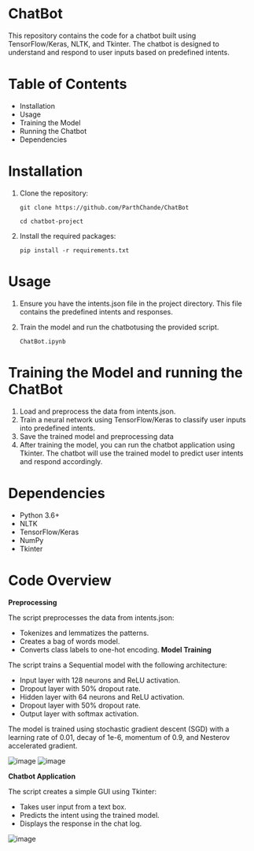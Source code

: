 # ChatBot
This repository contains the code for a chatbot built using TensorFlow/Keras, NLTK, and Tkinter. The chatbot is designed to understand and respond to user inputs based on predefined intents.
# Table of Contents
- Installation
- Usage
- Training the Model
- Running the Chatbot
- Dependencies
# Installation
1. Clone the repository:
   
   ``git clone https://github.com/ParthChande/ChatBot``
   
   ``cd chatbot-project``
3. Install the required packages:
   
   ``pip install -r requirements.txt``
# Usage
1. Ensure you have the intents.json file in the project directory. This file contains the predefined intents and responses.
2. Train the model and run the chatbotusing the provided script.
   
   ``ChatBot.ipynb``
# Training the Model and running the ChatBot
1. Load and preprocess the data from intents.json.
2. Train a neural network using TensorFlow/Keras to classify user inputs into predefined intents.
3. Save the trained model and preprocessing data
4. After training the model, you can run the chatbot application using Tkinter. The chatbot will use the trained model to predict user intents and respond accordingly.
# Dependencies
- Python 3.6+
- NLTK
- TensorFlow/Keras
- NumPy
- Tkinter
# Code Overview
__Preprocessing__

The script preprocesses the data from intents.json:

- Tokenizes and lemmatizes the patterns.
- Creates a bag of words model.
- Converts class labels to one-hot encoding.
__Model Training__

The script trains a Sequential model with the following architecture:

- Input layer with 128 neurons and ReLU activation.
- Dropout layer with 50% dropout rate.
- Hidden layer with 64 neurons and ReLU activation.
- Dropout layer with 50% dropout rate.
- Output layer with softmax activation.
  
The model is trained using stochastic gradient descent (SGD) with a learning rate of 0.01, decay of 1e-6, momentum of 0.9, and Nesterov accelerated gradient.

![image](https://github.com/ParthChande/ChatBot/assets/119730313/90bf4177-89cc-4a76-aa93-df506336bc9b)
![image](https://github.com/ParthChande/ChatBot/assets/119730313/2cd19220-a1a9-41ae-b871-c7d949805583)



__Chatbot Application__

The script creates a simple GUI using Tkinter:

- Takes user input from a text box.
- Predicts the intent using the trained model.
- Displays the response in the chat log.

![image](https://github.com/ParthChande/ChatBot/assets/119730313/760f63d9-db39-476e-a156-2749b76ba238)
